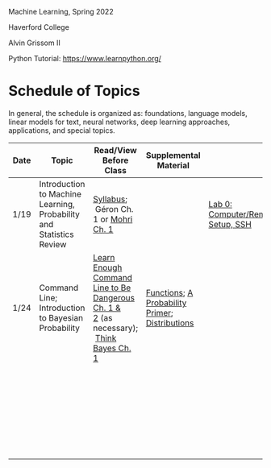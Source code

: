 Machine Learning, Spring 2022

Haverford College

Alvin Grissom II


Python Tutorial: https://www.learnpython.org/

# Schedule of Topics

In general, the schedule is organized as: foundations, language models, linear models for text, neural networks, deep learning approaches, applications, and special topics.

| Date | Topic                                                               | Read/View Before Class                                                                                                                                                                               | Supplemental Material                                                                                                                                                                                                             |                                                   | Due |
| ---- | ------------------------------------------------------------------- | ---------------------------------------------------------------------------------------------------------------------------------------------------------------------------------------------------- | --------------------------------------------------------------------------------------------------------------------------------------------------------------------------------------------------------------------------------- | ------------------------------------------------- | --- |
| 1/19 | Introduction to Machine Learning, Probability and Statistics Review | [Syllabus](syllabus.md);<br/> Géron Ch. 1 or [Mohri Ch. 1](https://cs.nyu.edu/~mohri/mlbook/)                                                                                                        |                                                                                                                                                                                                                                   | [Lab 0: Computer/Remote Setup, SSH](labs/lab0.md) |     |
| 1/24 | Command Line; Introduction to Bayesian Probability                  | [Learn Enough Command Line to Be Dangerous Ch. 1 & 2](https://www.learnenough.com/command-line-tutorial/basics) (as necessary);<br/> [Think Bayes Ch. 1](https://allendowney.github.io/ThinkBayes2/) | [Functions](https://www.youtube.com/watch?v=MjeXZ7Ea89g); [A Probability Primer](https://www.sjsu.edu/faculty/gerstman/StatPrimer/probability.pdf); [Distributions](https://www.youtube.com/watch?v=qc5QewourIU&feature=youtu.be) |                                                   |     |
|      |                                                                     |                                                                                                                                                                                                      |                                                                                                                                                                                                                                   |                                                   |     |
|      |                                                                     |                                                                                                                                                                                                      |                                                                                                                                                                                                                                   |                                                   |     |
|      |                                                                     |                                                                                                                                                                                                      |                                                                                                                                                                                                                                   |                                                   |     |
|      |                                                                     |                                                                                                                                                                                                      |                                                                                                                                                                                                                                   |                                                   |     |
|      |                                                                     |                                                                                                                                                                                                      |                                                                                                                                                                                                                                   |                                                   |     |
|      |                                                                     |                                                                                                                                                                                                      |                                                                                                                                                                                                                                   |                                                   |     |
|      |                                                                     |                                                                                                                                                                                                      |                                                                                                                                                                                                                                   |                                                   |     |
|      |                                                                     |                                                                                                                                                                                                      |                                                                                                                                                                                                                                   |                                                   |     |
|      |                                                                     |                                                                                                                                                                                                      |                                                                                                                                                                                                                                   |                                                   |     |
|      |                                                                     |                                                                                                                                                                                                      |                                                                                                                                                                                                                                   |                                                   |     |
|      |                                                                     |                                                                                                                                                                                                      |                                                                                                                                                                                                                                   |                                                   |     |
|      |                                                                     |                                                                                                                                                                                                      |                                                                                                                                                                                                                                   |                                                   |     |
|      |                                                                     |                                                                                                                                                                                                      |                                                                                                                                                                                                                                   |                                                   |     |
|      |                                                                     |                                                                                                                                                                                                      |                                                                                                                                                                                                                                   |                                                   |     |
|      |                                                                     |                                                                                                                                                                                                      |                                                                                                                                                                                                                                   |                                                   |     |
|      |                                                                     |                                                                                                                                                                                                      |                                                                                                                                                                                                                                   |                                                   |     |
|      |                                                                     |                                                                                                                                                                                                      |                                                                                                                                                                                                                                   |                                                   |     |
|      |                                                                     |                                                                                                                                                                                                      |                                                                                                                                                                                                                                   |                                                   |     |
|      |                                                                     |                                                                                                                                                                                                      |                                                                                                                                                                                                                                   |                                                   |     |
|      |                                                                     |                                                                                                                                                                                                      |                                                                                                                                                                                                                                   |                                                   |     |
|      |                                                                     |                                                                                                                                                                                                      |                                                                                                                                                                                                                                   |                                                   |     |
|      |                                                                     |                                                                                                                                                                                                      |                                                                                                                                                                                                                                   |                                                   |     |
|      |                                                                     |                                                                                                                                                                                                      |                                                                                                                                                                                                                                   |                                                   |     |
|      |                                                                     |                                                                                                                                                                                                      |                                                                                                                                                                                                                                   |                                                   |     |
|      |                                                                     |                                                                                                                                                                                                      |                                                                                                                                                                                                                                   |                                                   |     |
|      |                                                                     |                                                                                                                                                                                                      |                                                                                                                                                                                                                                   |                                                   |     |
|      |                                                                     |                                                                                                                                                                                                      |                                                                                                                                                                                                                                   |                                                   |     |
|      |                                                                     |                                                                                                                                                                                                      |                                                                                                                                                                                                                                   |                                                   |     |
|      |                                                                     |                                                                                                                                                                                                      |                                                                                                                                                                                                                                   |                                                   |     |
|      |                                                                     |                                                                                                                                                                                                      |                                                                                                                                                                                                                                   |                                                   |     |
|      |                                                                     |                                                                                                                                                                                                      |                                                                                                                                                                                                                                   |                                                   |     |
